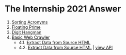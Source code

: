 # The Internship 2021 Answer

 1. [Sorting Acronyms](https://github.com/dekdew/Internship_Dev_Answer/blob/main/SortingAcronyms.py)
 2. [Floating Prime](https://github.com/dekdew/Internship_Dev_Answer/blob/main/FloatingPrime.py)
 3. [Digit Hangman](https://github.com/dekdew/Internship_Dev_Answer/blob/main/DigitHangman.py)
 4. [Basic Web Crawler](https://github.com/dekdew/Internship_Dev_Answer/tree/main/BasicWebCrawler) 
 	- 4.1. [Extract Data from Source HTML](https://github.com/dekdew/Internship_Dev_Answer/blob/main/BasicWebCrawler/utils/Crawler.js)
 	- 4.2. [Extract Data from Source HTML](https://github.com/dekdew/Internship_Dev_Answer/blob/main/BasicWebCrawler/routes/companies.js) | [view API](https://theinternship-2021-passawit.herokuapp.com/companies)
